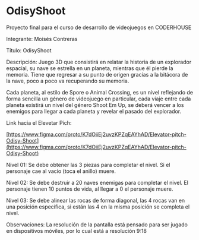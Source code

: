 # OdisyShoot
Proyecto final para el curso de desarrollo de videojuegos en CODERHOUSE

Integrante: Moisés Contreras

Título: OdisyShoot

Descripción: Juego 3D que consistirá en relatar la historia de un explorador espacial, su nave se estrella en un planeta, mientras que él pierde la memoria. Tiene que regresar a su punto de origen gracias a la bitácora de la nave, poco a poco va recuperando su memoria.

Cada planeta, al estilo de Spore o Animal Crossing, es un nivel reflejando de forma sencilla un género de videojuego en particular, cada viaje entre cada planeta existirá un nivel del género Shoot Em Up, se deberá vencer a los enemigos para llegar a cada planeta y revelar el pasado del explorador.

Link hacia el Elevetar Pich: 

[https://www.figma.com/proto/K7dOiiEj2uvzKPZqEAYhAD/Elevator-pitch-Odisy-Shoot](https://www.figma.com/proto/K7dOiiEj2uvzKPZqEAYhAD/Elevator-pitch-Odisy-Shoot)

Nivel 01: Se debe obtener las 3 piezas para completar el nivel. Si el personaje cae al vacío (toca el anillo) muere.

Nivel 02: Se debe destruir a 20 naves enemigas para completar el nivel. El personaje tienen 10 puntos de vida, al llegar a 0 el personaje muere.

Nivel 03: Se debe alinear las rocas de forma diagonal, las 4 rocas van en una posición específica, si están las 4 en la misma posición se completa el nivel.

Observaciones: La resolución de la pantalla está pensado para ser jugado en dispositivos móviles, por lo cual está a resolución 9:18
